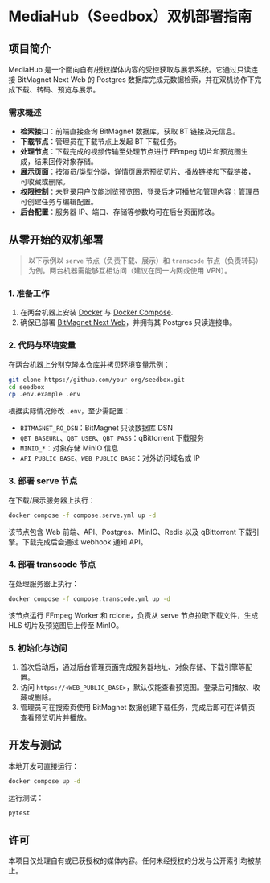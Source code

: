 # MediaHub（Seedbox）双机部署指南

## 项目简介

MediaHub 是一个面向自有/授权媒体内容的受控获取与展示系统。它通过只读连接 BitMagnet Next Web 的 Postgres 数据库完成元数据检索，并在双机协作下完成下载、转码、预览与展示。

### 需求概述

- **检索接口**：前端直接查询 BitMagnet 数据库，获取 BT 链接及元信息。
- **下载节点**：管理员在下载节点上发起 BT 下载任务。
- **处理节点**：下载完成的视频传输至处理节点进行 FFmpeg 切片和预览图生成，结果回传对象存储。
- **展示页面**：按演员/类型分类，详情页展示预览切片、播放链接和下载链接，可收藏或删除。
- **权限控制**：未登录用户仅能浏览预览图，登录后才可播放和管理内容；管理员可创建任务与编辑配置。
- **后台配置**：服务器 IP、端口、存储等参数均可在后台页面修改。

## 从零开始的双机部署

> 以下示例以 `serve` 节点（负责下载、展示）和 `transcode` 节点（负责转码）为例。两台机器需能够互相访问（建议在同一内网或使用 VPN）。

### 1. 准备工作

1. 在两台机器上安装 [Docker](https://docs.docker.com/engine/install/) 与 [Docker Compose](https://docs.docker.com/compose/install/).
2. 确保已部署 [BitMagnet Next Web](https://github.com/journey-ad/Bitmagnet-Next-Web)，并拥有其 Postgres 只读连接串。

### 2. 代码与环境变量

在两台机器上分别克隆本仓库并拷贝环境变量示例：

```bash
git clone https://github.com/your-org/seedbox.git
cd seedbox
cp .env.example .env
```

根据实际情况修改 `.env`，至少需配置：

- `BITMAGNET_RO_DSN`：BitMagnet 只读数据库 DSN
- `QBT_BASEURL`、`QBT_USER`、`QBT_PASS`：qBittorrent 下载服务
- `MINIO_*`：对象存储 MinIO 信息
- `API_PUBLIC_BASE`、`WEB_PUBLIC_BASE`：对外访问域名或 IP

### 3. 部署 serve 节点

在下载/展示服务器上执行：

```bash
docker compose -f compose.serve.yml up -d
```

该节点包含 Web 前端、API、Postgres、MinIO、Redis 以及 qBittorrent 下载引擎。下载完成后会通过 webhook 通知 API。

### 4. 部署 transcode 节点

在处理服务器上执行：

```bash
docker compose -f compose.transcode.yml up -d
```

该节点运行 FFmpeg Worker 和 rclone，负责从 serve 节点拉取下载文件，生成 HLS 切片及预览图后上传至 MinIO。

### 5. 初始化与访问

1. 首次启动后，通过后台管理页面完成服务器地址、对象存储、下载引擎等配置。
2. 访问 `https://<WEB_PUBLIC_BASE>`，默认仅能查看预览图。登录后可播放、收藏或删除。
3. 管理员可在搜索页使用 BitMagnet 数据创建下载任务，完成后即可在详情页查看预览切片并播放。

## 开发与测试

本地开发可直接运行：

```bash
docker compose up -d
```

运行测试：

```bash
pytest
```

## 许可

本项目仅处理自有或已获授权的媒体内容。任何未经授权的分发与公开索引均被禁止。

